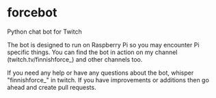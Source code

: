 # forcebot
Python chat bot for Twitch

The bot is designed to run on Raspberry Pi so you may encounter Pi specific things.
You can find the bot in action on my channel (twitch.tv/finnishforce_) and other channels too.

If you need any help or have any questions about the bot, whisper "finnishforce_" in twitch.
If you have improvements or additions then go ahead and create pull requests.
